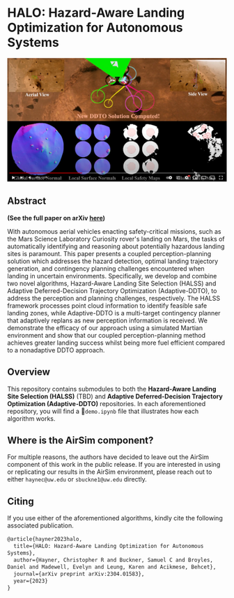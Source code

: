 # HALO: Hazard-Aware Landing Optimization for Autonomous Systems

[![HALO: Hazard Aware Landing Optimization for Autonomous Systems (ICRA 2023)](media/youtube_snapshot.png)](https://www.youtube.com/watch?v=KqCXGDTntDU&ab_channel=AutonomousControlLaboratory "HALO: Hazard Aware Landing Optimization for Autonomous Systems (ICRA 2023)")

## Abstract
**(See the full paper on arXiv [here](https://arxiv.org/abs/2304.01583))**

With autonomous aerial vehicles enacting safety-critical missions, such as the Mars Science Laboratory Curiosity rover's landing on Mars, the tasks of automatically identifying and reasoning about potentially hazardous landing sites is paramount. This paper presents a coupled perception-planning solution which addresses the hazard detection, optimal landing trajectory generation, and contingency planning challenges encountered when landing in uncertain environments. Specifically, we develop and combine two novel algorithms, Hazard-Aware Landing Site Selection (HALSS) and Adaptive Deferred-Decision Trajectory Optimization (Adaptive-DDTO), to address the perception and planning challenges, respectively. The HALSS framework processes point cloud information to identify feasible safe landing zones, while Adaptive-DDTO is a multi-target contingency planner that adaptively replans as new perception information is received. We demonstrate the efficacy of our approach using a simulated Martian environment and show that our coupled perception-planning method achieves greater landing success whilst being more fuel efficient compared to a nonadaptive DDTO approach.

## Overview
This repository contains submodules to both the **Hazard-Aware Landing Site Selection (HALSS)** (TBD) and **Adaptive Deferred-Decision Trajectory Optimization (Adaptive-DDTO)** repositories. In each aforementioned repository, you will find a 📜`demo.ipynb` file that illustrates how each algorithm works.

## Where is the AirSim component?
For multiple reasons, the authors have decided to leave out the AirSim component of this work in the public release. If you are interested in using or replicating our results in the AirSim environment, please reach out to either `haynec@uw.edu` or `sbuckne1@uw.edu` directly.

## Citing
If you use either of the aforementioned algorithms, kindly cite the following associated publication.
```
@article{hayner2023halo,
  title={HALO: Hazard-Aware Landing Optimization for Autonomous Systems},
  author={Hayner, Christopher R and Buckner, Samuel C and Broyles, Daniel and Madewell, Evelyn and Leung, Karen and Acikmese, Behcet},
  journal={arXiv preprint arXiv:2304.01583},
  year={2023}
}
```

